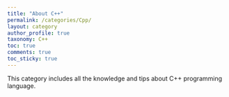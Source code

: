 ```yaml
---
title: "About C++"
permalink: /categories/Cpp/
layout: category
author_profile: true
taxonomy: C++
toc: true
comments: true
toc_sticky: true
---
```


This category includes all the knowledge and tips about C++ programming language.